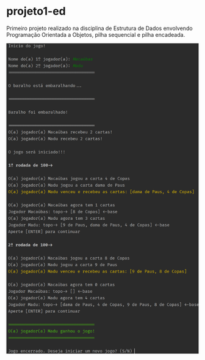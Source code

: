 # projeto1-ed
 Primeiro projeto realizado na disciplina de Estrutura de Dados envolvendo Programação Orientada a Objetos, pilha sequencial e pilha encadeada.

![Screenshot](projeto.png)
